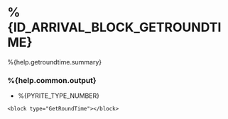 # %{ID_ARRIVAL_BLOCK_GETROUNDTIME}

%{help.getroundtime.summary}

### %{help.common.output}

-   %{PYRITE_TYPE_NUMBER}

```
<block type="GetRoundTime"></block>
```